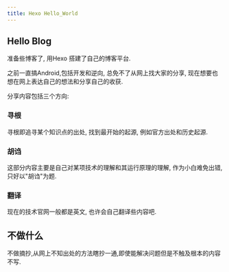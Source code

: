 ```yaml
---
title: Hexo Hello_World
---
```


## Hello Blog
准备些博客了, 用Hexo 搭建了自己的博客平台.

之前一直搞Android,包括开发和逆向, 总免不了从网上找大家的分享, 现在想要也想在网上表达自己的想法和分享自己的收获.

分享内容包括三个方向:

### 寻根
寻根即追寻某个知识点的出处, 找到最开始的起源, 例如官方出处和历史起源.

### 胡诌
这部分内容主要是自己对某项技术的理解和其运行原理的理解, 作为小白难免出错,只好以"胡诌"为题.

### 翻译
现在的技术官网一般都是英文, 也许会自己翻译些内容吧.

## 不做什么
不做摘抄,从网上不知出处的方法瞎抄一通,即使能解决问题但是不触及根本的内容不写.



